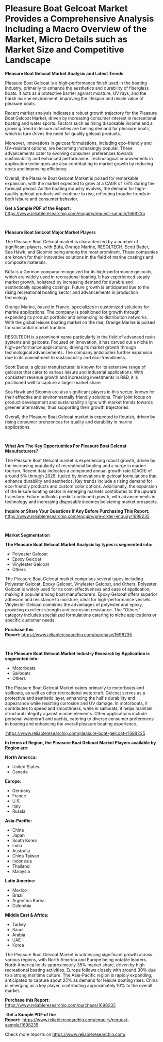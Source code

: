 <p><h1>Pleasure Boat Gelcoat Market Provides a Comprehensive Analysis Including a Macro Overview of the Market, Micro Details such as Market Size and Competitive Landscape</h1></p><p><strong>Pleasure Boat Gelcoat Market Analysis and Latest Trends</strong></p>
<p><p>Pleasure Boat Gelcoat is a high-performance finish used in the boating industry, primarily to enhance the aesthetics and durability of fiberglass boats. It acts as a protective barrier against moisture, UV rays, and the harsh marine environment, improving the lifespan and resale value of pleasure boats. </p><p>Recent market analysis indicates a robust growth trajectory for the Pleasure Boat Gelcoat Market, driven by increasing consumer interest in recreational boating and water sports. Factors such as rising disposable income and a growing trend in leisure activities are fueling demand for pleasure boats, which in turn drives the need for quality gelcoat products. </p><p>Moreover, innovations in gelcoat formulations, including eco-friendly and UV-resistant options, are becoming increasingly popular. These advancements cater to evolving consumer preferences towards sustainability and enhanced performance. Technological improvements in application techniques are also contributing to market growth by reducing costs and improving efficiency. </p><p>Overall, the Pleasure Boat Gelcoat Market is poised for remarkable expansion, with the market expected to grow at a CAGR of 7.8% during the forecast period. As the boating industry evolves, the demand for high-quality gelcoat products will continue to rise, reflecting broader trends in both leisure and consumer behavior.</p></p>
<p><strong>Get a Sample PDF of the Report:&nbsp;</strong> <a href="https://www.reliableresearchiq.com/enquiry/request-sample/1698235?utm_campaign=3053&utm_medium=2&utm_source=Github&utm_content=ia&utm_term=24032025&utm_id=pleasure-boat-gelcoat">https://www.reliableresearchiq.com/enquiry/request-sample/1698235</a></p>
<p>&nbsp;</p>
<p><strong>Pleasure Boat Gelcoat Major Market Players</strong></p>
<p><p>The Pleasure Boat Gelcoat market is characterized by a number of significant players, with Büfa, Orange Marine, RESOLTECH, Scott Bader, Sea Hawk, and Sicomin being among the most prominent. These companies are known for their innovative solutions in the field of marine coatings and composite materials.</p><p>Büfa is a German company recognized for its high-performance gelcoats, which are widely used in recreational boating. It has experienced steady market growth, bolstered by increasing demand for durable and aesthetically appealing coatings. Future growth is anticipated due to the rising recreational boating sector and advancements in production technology.</p><p>Orange Marine, based in France, specializes in customized solutions for marine applications. The company is positioned for growth through expanding its product portfolio and enhancing its distribution networks. With the global leisure boating market on the rise, Orange Marine is poised for substantial market traction.</p><p>RESOLTECH is a prominent name particularly in the field of advanced resin systems and gelcoats. Focused on innovation, it has carved out a niche in high-performance applications, driving its market growth through technological advancements. The company anticipates further expansion due to its commitment to sustainability and eco-friendliness.</p><p>Scott Bader, a global manufacturer, is known for its extensive range of gelcoats that cater to various leisure and industrial applications. With consistent revenue growth and increasing investments in R&D, it is positioned well to capture a larger market share.</p><p>Sea Hawk and Sicomin are also significant players in this sector, known for their effective and environmentally friendly solutions. Their joint focus on product development and sustainability aligns with market trends towards greener alternatives, thus supporting their growth trajectories.</p><p>Overall, the Pleasure Boat Gelcoat market is expected to flourish, driven by rising consumer preferences for quality and durability in marine applications.</p></p>
<p>&nbsp;</p>
<p><strong>What Are The Key Opportunities For Pleasure Boat Gelcoat Manufacturers?</strong></p>
<p><p>The Pleasure Boat Gelcoat market is experiencing robust growth, driven by the increasing popularity of recreational boating and a surge in marine tourism. Recent data indicates a compound annual growth rate (CAGR) of around 5% through 2028, fueled by innovations in gelcoat formulations that enhance durability and aesthetics. Key trends include a rising demand for eco-friendly products and custom color options. Additionally, the expansion of the leisure boating sector in emerging markets contributes to the upward trajectory. Future outlooks predict continued growth, with advancements in technology and increasing disposable incomes bolstering market prospects.</p></p>
<p><strong>Inquire or Share Your Questions If Any Before Purchasing This Report:</strong> <a href="https://www.reliableresearchiq.com/enquiry/pre-order-enquiry/1698235?utm_campaign=3053&utm_medium=2&utm_source=Github&utm_content=ia&utm_term=24032025&utm_id=pleasure-boat-gelcoat">https://www.reliableresearchiq.com/enquiry/pre-order-enquiry/1698235</a></p>
<p>&nbsp;</p>
<p><strong>Market Segmentation</strong></p>
<p><strong>The Pleasure Boat Gelcoat Market Analysis by types is segmented into:</strong></p>
<p><ul><li>Polyester Gelcoat</li><li>Epoxy Gelcoat</li><li>Vinylester Gelcoat</li><li>Others</li></ul></p>
<p><p>The Pleasure Boat Gelcoat market comprises several types including Polyester Gelcoat, Epoxy Gelcoat, Vinylester Gelcoat, and Others. Polyester Gelcoat is widely used for its cost-effectiveness and ease of application, making it popular among boat manufacturers. Epoxy Gelcoat offers superior adhesion and resistance to moisture, ideal for high-performance vessels. Vinylester Gelcoat combines the advantages of polyester and epoxy, providing excellent strength and corrosion resistance. The "Others" category includes specialized formulations catering to niche applications or specific customer needs.</p></p>
<p><strong>Purchase this Report:&nbsp;</strong><a href="https://www.reliableresearchiq.com/purchase/1698235?utm_campaign=3053&utm_medium=2&utm_source=Github&utm_content=ia&utm_term=24032025&utm_id=pleasure-boat-gelcoat">https://www.reliableresearchiq.com/purchase/1698235</a></p>
<p>&nbsp;</p>
<p><strong>The Pleasure Boat Gelcoat Market Industry Research by Application is segmented into:</strong></p>
<p><ul><li>Motorboats</li><li>Sailboats</li><li>Others</li></ul></p>
<p><p>The Pleasure Boat Gelcoat Market caters primarily to motorboats and sailboats, as well as other recreational watercraft. Gelcoat serves as a protective and aesthetic layer, enhancing the hull's durability and appearance while resisting corrosion and UV damage. In motorboats, it contributes to speed and smoothness, while in sailboats, it helps maintain structural integrity against marine elements. Other applications include personal watercraft and yachts, catering to diverse consumer preferences in boating and enhancing the overall pleasure boating experience.</p></p>
<p><a href="https://www.reliableresearchiq.com/pleasure-boat-gelcoat-r1698235?utm_campaign=3053&utm_medium=2&utm_source=Github&utm_content=ia&utm_term=24032025&utm_id=pleasure-boat-gelcoat">&nbsp;https://www.reliableresearchiq.com/pleasure-boat-gelcoat-r1698235</a></p>
<p><strong>In terms of Region, the Pleasure Boat Gelcoat Market Players available by Region are:</strong></p>
<p>
    <p> <strong> North America: </strong>
        <ul>
            <li>United States</li>
            <li>Canada</li>
        </ul>
        </p> 
    <p> <strong> Europe: </strong>
        <ul>
            <li>Germany</li>
            <li>France</li>
            <li>U.K.</li>
            <li>Italy</li>
            <li>Russia</li>
        </ul>
        </p> 
    <p> <strong> Asia-Pacific: </strong>
        <ul>
            <li>China</li>
            <li>Japan</li>
            <li>South Korea</li>
            <li>India</li>
            <li>Australia</li>
            <li>China Taiwan</li>
            <li>Indonesia</li>
            <li>Thailand</li>
            <li>Malaysia</li>
        </ul>
        </p> 
    <p> <strong> Latin America: </strong>
        <ul>
            <li>Mexico</li>
            <li>Brazil</li>
            <li>Argentina Korea</li>
            <li>Colombia</li>
        </ul>
        </p> 
    <p> <strong> Middle East & Africa: </strong>
        <ul>
            <li>Turkey</li>
            <li>Saudi</li>
            <li>Arabia</li>
            <li>UAE</li>
            <li>Korea</li>
        </ul>
    </p>
    </p>
<p><p>The Pleasure Boat Gelcoat Market is witnessing significant growth across various regions, with North America and Europe being notable leaders. North America holds approximately 35% market share, driven by high recreational boating activities. Europe follows closely with around 30% due to a strong maritime culture. The Asia-Pacific region is rapidly expanding, anticipated to capture about 25% as demand for leisure boating rises. China is emerging as a key player, contributing approximately 10% to the overall market.</p></p>
<p><strong>Purchase this Report: </strong><a href="https://www.reliableresearchiq.com/purchase/1698235?utm_campaign=3053&utm_medium=2&utm_source=Github&utm_content=ia&utm_term=24032025&utm_id=pleasure-boat-gelcoat">https://www.reliableresearchiq.com/purchase/1698235</a></p>
<p>&nbsp;<strong>Get a Sample PDF of the Report:&nbsp;&nbsp;</strong><a href="https://www.reliableresearchiq.com/enquiry/request-sample/1698235?utm_campaign=3053&utm_medium=2&utm_source=Github&utm_content=ia&utm_term=24032025&utm_id=pleasure-boat-gelcoat">https://www.reliableresearchiq.com/enquiry/request-sample/1698235</a></p>
<p><strong></strong></p>
<p>Check more reports on <a href="https://www.reliableresearchiq.com/?utm_campaign=3053&utm_medium=2&utm_source=Github&utm_content=ia&utm_term=24032025&utm_id=pleasure-boat-gelcoat">https://www.reliableresearchiq.com/</a></p>